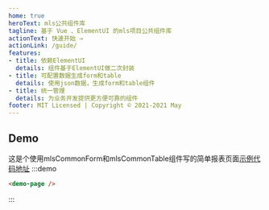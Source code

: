 ```yaml
---
home: true
heroText: mls公共组件库
tagline: 基于 Vue 、ElementUI 的mls项目公共组件库
actionText: 快速开始 →
actionLink: /guide/
features:
- title: 依赖ElementUI
  details: 组件基于ElementUI做二次封装
- title: 可配置数据生成form和table
  details: 使用json数据，生成form和table组件
- title: 统一管理
  details: 为业务开发提供更方便可靠的组件
footer: MIT Licensed | Copyright © 2021-2021 May
---
```


## Demo
这是个使用mlsCommonForm和mlsCommonTable组件写的简单报表页面[示例代码地址](https://github.com/ph2017/mls-common-ui/tree/main/docs/.vuepress/components/demoPage)
:::demo
```html
<demo-page />
```
:::